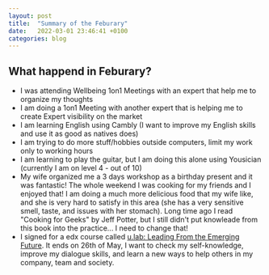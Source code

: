 ```yaml
---
layout: post
title:  "Summary of the Feburary"
date:   2022-03-01 23:46:41 +0100
categories: blog
---
```


## What happend in Feburary?

- I was attending Wellbeing 1on1 Meetings with an expert that help me to organize my thoughts 
- I am doing a 1on1 Meeting with another expert that is helping me to create Expert visibility on the market
- I am learning English using Cambly (I want to improve my English skills and use it as good as natives does)
- I am trying to do more stuff/hobbies outside computers, limit my work only to working hours
- I am learning to play the guitar, but I am doing this alone using Yousician (currently I am on level 4 - out of 10)
- My wife organized me a 3 days workshop as a birthday present and it was fantastic! The whole weekend I was cooking for my friends and I enjoyed that! I am doing a much more delicious food that my wife like, and she is very hard to satisfy in this area (she has a very sensitive smell, taste, and issues with her stomach). Long time ago I read "Cooking for Geeks" by Jeff Potter, but I still didn't put knowleade from this book into the practice... I need to change that!
- I signed for a edx course called [u.lab: Leading From the Emerging Future](https://www.edx.org/course/ulab-leading-from-the-emerging-future). It ends on 26th of May, I want to check my self-knowledge, improve my dialogue skills, and learn a new ways to help others in my company, team and society.
